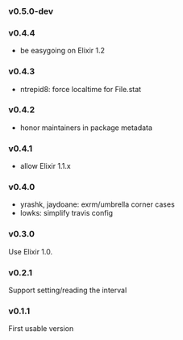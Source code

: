 ### v0.5.0-dev

### v0.4.4
* be easygoing on Elixir 1.2

### v0.4.3
* ntrepid8: force localtime for File.stat

### v0.4.2
* honor maintainers in package metadata

### v0.4.1
* allow Elixir 1.1.x

### v0.4.0
* yrashk, jaydoane: exrm/umbrella corner cases
* lowks: simplify travis config 


### v0.3.0
Use Elixir 1.0.

### v0.2.1
Support setting/reading the interval

### v0.1.1
First usable version

